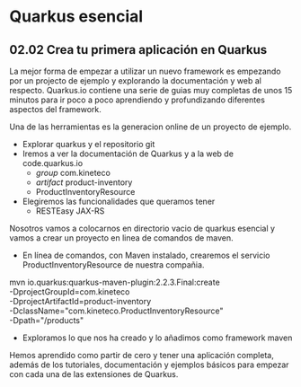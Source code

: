 # Quarkus esencial
## 02.02 Crea tu primera aplicación en Quarkus

La mejor forma de empezar a utilizar un nuevo framework es empezando por un projecto de ejemplo y explorando 
la documentación y web al respecto.
Quarkus.io contiene una serie de guias muy completas de unos 15 minutos para ir poco a poco aprendiendo y profundizando
diferentes aspectos del framework.

Una de las herramientas es la generacion online de un proyecto de ejemplo. 

* Explorar quarkus y el repositorio git 
* Iremos a ver la documentación de Quarkus y a la web de code.quarkus.io
  - *group* com.kineteco
  - *artifact* product-inventory
  - ProductInventoryResource
* Elegiremos las funcionalidades que queramos tener
  - RESTEasy JAX-RS

Nosotros vamos a colocarnos en directorio vacio de quarkus esencial y vamos a crear un proyecto en linea de comandos de maven.  
* En línea de comandos, con Maven instalado, crearemos el servicio ProductInventoryResource de nuestra compañia.


mvn io.quarkus:quarkus-maven-plugin:2.2.3.Final:create \
-DprojectGroupId=com.kineteco \
-DprojectArtifactId=product-inventory \
-DclassName="com.kineteco.ProductInventoryResource" \
-Dpath="/products"

* Exploramos lo que nos ha creado y lo añadimos como framework maven

Hemos aprendido como partir de cero y tener una aplicación completa, además de los tutoriales, documentación y ejemplos
básicos para empezar con cada una de las extensiones de Quarkus.
